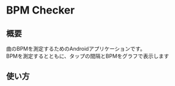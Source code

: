 # BPM Checker  
## 概要  
曲のBPMを測定するためのAndroidアプリケーションです。  
BPMを測定するとともに、タップの間隔とBPMをグラフで表示します  
  
## 使い方  
